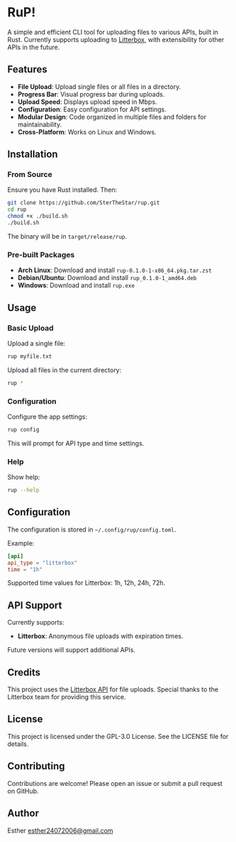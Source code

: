# RuP!

A simple and efficient CLI tool for uploading files to various APIs, built in Rust. Currently supports uploading to [Litterbox](https://litterbox.catbox.moe/), with extensibility for other APIs in the future.

## Features

- **File Upload**: Upload single files or all files in a directory.
- **Progress Bar**: Visual progress bar during uploads.
- **Upload Speed**: Displays upload speed in Mbps.
- **Configuration**: Easy configuration for API settings.
- **Modular Design**: Code organized in multiple files and folders for maintainability.
- **Cross-Platform**: Works on Linux and Windows.

## Installation

### From Source

Ensure you have Rust installed. Then:

```bash
git clone https://github.com/SterTheStar/rup.git
cd rup
chmod +x ./build.sh
./build.sh
```

The binary will be in `target/release/rup`.

### Pre-built Packages

- **Arch Linux**: Download and install `rup-0.1.0-1-x86_64.pkg.tar.zst`
- **Debian/Ubuntu**: Download and install `rup_0.1.0-1_amd64.deb`
- **Windows**: Download and install `rup.exe`

## Usage

### Basic Upload

Upload a single file:
```bash
rup myfile.txt
```

Upload all files in the current directory:
```bash
rup *
```

### Configuration

Configure the app settings:
```bash
rup config
```

This will prompt for API type and time settings.

### Help

Show help:
```bash
rup --help
```

## Configuration

The configuration is stored in `~/.config/rup/config.toml`.

Example:
```toml
[api]
api_type = "litterbox"
time = "1h"
```

Supported time values for Litterbox: 1h, 12h, 24h, 72h.

## API Support

Currently supports:
- **Litterbox**: Anonymous file uploads with expiration times.

Future versions will support additional APIs.

## Credits

This project uses the [Litterbox API](https://litterbox.catbox.moe/) for file uploads. Special thanks to the Litterbox team for providing this service.

## License

This project is licensed under the GPL-3.0 License. See the LICENSE file for details.

## Contributing

Contributions are welcome! Please open an issue or submit a pull request on GitHub.

## Author

Esther <esther24072006@gmail.com>
